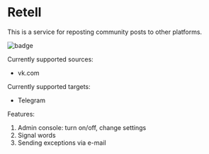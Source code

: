 # Retell
This is a service for reposting community posts to other platforms.

![badge](https://github.com/thepunkoff/Retell/actions/workflows/build.yml/badge.svg)

Currently supported sources:
- vk.com

Currently supported targets:
- Telegram

Features:
1. Admin console: turn on/off, change settings
2. Signal words
3. Sending exceptions via e-mail